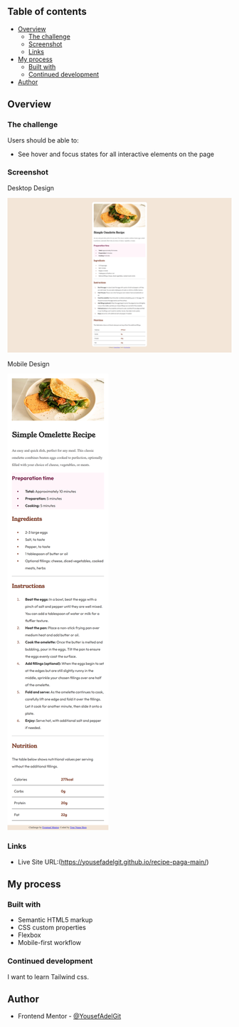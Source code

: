 ## Table of contents

- [Overview](#overview)
  - [The challenge](#the-challenge)
  - [Screenshot](#screenshot)
  - [Links](#links)
- [My process](#my-process)
  - [Built with](#built-with)
  - [Continued development](#continued-development)
- [Author](#author)
## Overview

### The challenge

Users should be able to:

- See hover and focus states for all interactive elements on the page

### Screenshot

Desktop Design

![desktop design](./design/desktop-screen.png)

Mobile Design

![mobile design](./design/mobile-screen.png)


### Links

- Live Site URL:(https://yousefadelgit.github.io/recipe-paga-main/)

## My process

### Built with

- Semantic HTML5 markup
- CSS custom properties
- Flexbox
- Mobile-first workflow

### Continued development
I want to learn Tailwind css.


## Author

- Frontend Mentor - [@YousefAdelGit](https://www.frontendmentor.io/profile/YousefAdelGit)
